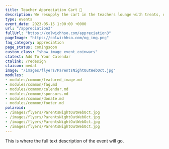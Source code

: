 ```yaml
---
title: Teacher Appreciation Cart 🫶
description: We resupply the cart in the teachers lounge with treats, drinks, supplies and more.
type: events
event_date: 2023-05-15 1:00:00 +0000
url: "/appreciation3"
fullUrl: "https://colwichhso.com/appreciation3"
pageImage: "https://colwichhso.com/og_img.png"
faq_category: appreciation
page_status: comingsoon
custom_class: "show_image event_coinwars"
ctatext: Add To Your Calendar
ctalink: /redesign
ctaicon: medal
image: "/images/flyers/ParentsNightOutWebOct.jpg"
modules:
- modules/common/featured_image.md
- modules/common/faq.md
- modules/common/calendar.md
- modules/common/sponsors.md
- modules/common/donate.md
- modules/common/footer.md
polaroid: 
- /images/flyers/ParentsNightOutWebOct.jpg
- /images/flyers/ParentsNightOutWebOct.jpg
- /images/flyers/ParentsNightOutWebOct.jpg
- /images/flyers/ParentsNightOutWebOct.jpg
---
```

This is where the full text description of the event will go.